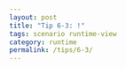 ```yaml
---
layout: post
title: "Tip 6-3: !"
tags: scenario runtime-view
category: runtime
permalink: /tips/6-3/
---
```

